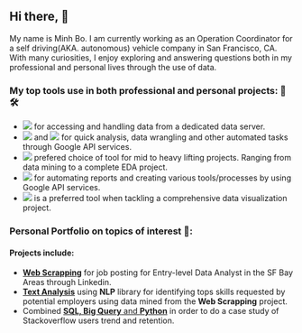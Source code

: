## Hi there, 👋

My name is Minh Bo. I am currently working as an Operation Coordinator for a self driving(AKA. autonomous) vehicle company in San Francisco, CA. With many curiosities, I enjoy exploring and answering questions both in my professional and personal lives through the use of data. 


### My top tools use in both professional and personal projects: 🧰🛠️
-  ![](https://img.shields.io/badge/SQL-informational?style=flat&logo=postgresql&logoColor=white&color=2bbc8a) for accessing and handling data from a dedicated data server. 
- ![](https://img.shields.io/badge/Sheet-informational?style=flat&logo=google&logoColor=white&color=2bbc8a) and ![](https://img.shields.io/badge/Excel-informational?style=flat&logo=microsoft-excel&logoColor=white&color=2bbc8a) for quick analysis, data wrangling and other automated tasks through Google API services.  
- ![](https://img.shields.io/badge/Python-informational?style=flat&logo=python&logoColor=white&color=2bbc8a) prefered choice of tool for mid to heavy lifting projects. Ranging from data mining to a complete EDA project.  
- ![](https://img.shields.io/badge/Javascript-informational?style=flat&logo=javascript&logoColor=white&color=2bbc8a) for automating reports and creating various tools/processes by using Google API services. 
- ![](https://img.shields.io/badge/Tableau-informational?style=flat&logo=tableau&logoColor=white&color=2bbc8a) is a preferred tool when tackling a comprehensive data visualization project. 

### Personal Portfolio on topics of interest 📂:
#### Projects include: 
- [**Web Scrapping**](https://github.com/mbo0000/Portfolio/tree/main/PythonWebscraping) for job posting for Entry-level Data Analyst in the SF Bay Areas through Linkedin. 
- [**Text Analysis**](https://github.com/mbo0000/Portfolio/tree/main/TextAnalysisWithNLP) using **NLP** library for identifying tops skills requested by potential employers using data mined from the **Web Scrapping** project. 
- Combined [**SQL, Big Query** and **Python**](https://github.com/mbo0000/Portfolio/tree/main/BigQuerySQL) in order to do a case study of Stackoverflow users trend and retention.
